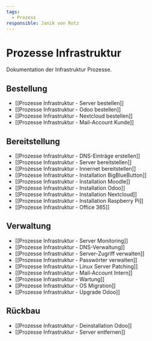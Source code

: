 ```yaml
---
tags:
  - Prozess
responsible: Janik von Rotz
---
```

# Prozesse Infrastruktur
Dokumentation der Infrastruktur Prozesse.

## Bestellung

* [[Prozesse Infrastruktur - Server bestellen]]
* [[Prozesse Infrastruktur - Odoo bestellen]]
* [[Prozesse Infrastruktur - Nextcloud bestellen]]
* [[Prozesse Infrastruktur - Mail-Account Kunde]]

## Bereitstellung

* [[Prozesse Infrastruktur - DNS-Einträge erstellen]]
* [[Prozesse Infrastruktur - Server bereitstellen]]
* [[Prozesse Infrastruktur - Innernet bereitstellen]]
* [[Prozesse Infrastruktur - Installation BigBlueButton]]
* [[Prozesse Infrastruktur - Installation Moodle]]
* [[Prozesse Infrastruktur - Installation Odoo]]
* [[Prozesse Infrastruktur - Installation Nextcloud]]
* [[Prozesse Infrastruktur - Installation Raspberry Pi]]
* [[Prozesse Infrastruktur - Office 365]]

## Verwaltung

* [[Prozesse Infrastruktur - Server Monitoring]]
* [[Prozesse Infrastruktur - DNS-Verwaltung]]
* [[Prozesse Infrastruktur - Server-Zugriff verwalten]]
* [[Prozesse Infrastruktur - Passwörter verwalten]]
* [[Prozesse Infrastruktur - Linux Server Patching]]
* [[Prozesse Infrastruktur - Mail-Account Intern]]
* [[Prozesse Infrastruktur - Wartung]]
* [[Prozesse Infrastruktur - OS Migration]]
* [[Prozesse Infrastruktur - Upgrade Odoo]]

## Rückbau

* [[Prozesse Infrastruktur - Deinstallation Odoo]]
* [[Prozesse Infrastruktur - Server entfernen]]